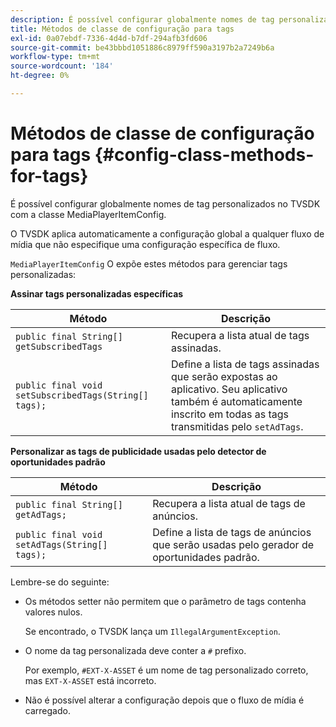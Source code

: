```yaml
---
description: É possível configurar globalmente nomes de tag personalizados no TVSDK com a classe MediaPlayerItemConfig.
title: Métodos de classe de configuração para tags
exl-id: 0a07ebdf-7336-4d4d-b7df-294afb3fd606
source-git-commit: be43bbbd1051886c8979ff590a3197b2a7249b6a
workflow-type: tm+mt
source-wordcount: '184'
ht-degree: 0%

---
```


# Métodos de classe de configuração para tags {#config-class-methods-for-tags}

É possível configurar globalmente nomes de tag personalizados no TVSDK com a classe MediaPlayerItemConfig.

O TVSDK aplica automaticamente a configuração global a qualquer fluxo de mídia que não especifique uma configuração específica de fluxo.

`MediaPlayerItemConfig` O expõe estes métodos para gerenciar tags personalizadas:

**Assinar tags personalizadas específicas**

| <b>Método</b> | <b>Descrição</b> |
|--- |--- |
| `public final String[] getSubscribedTags` | Recupera a lista atual de tags assinadas. |
| `public final void setSubscribedTags(String[] tags);` | Define a lista de tags assinadas que serão expostas ao aplicativo.  Seu aplicativo também é automaticamente inscrito em todas as tags transmitidas pelo `setAdTags`. |

**Personalizar as tags de publicidade usadas pelo detector de oportunidades padrão**

| <b>Método</b> | <b>Descrição</b> |
|--- |--- |
| `public final String[] getAdTags;` | Recupera a lista atual de tags de anúncios. |
| `public final void setAdTags(String[] tags);` | Define a lista de tags de anúncios que serão usadas pelo gerador de oportunidades padrão. |

Lembre-se do seguinte:

* Os métodos setter não permitem que o parâmetro de tags contenha valores nulos.

   Se encontrado, o TVSDK lança um `IllegalArgumentException`.
* O nome da tag personalizada deve conter a `#` prefixo.

   Por exemplo, `#EXT-X-ASSET` é um nome de tag personalizado correto, mas `EXT-X-ASSET` está incorreto.

* Não é possível alterar a configuração depois que o fluxo de mídia é carregado.
